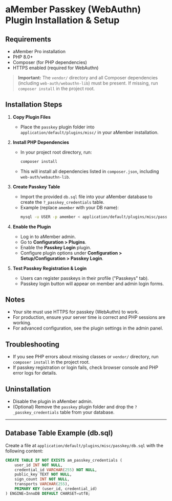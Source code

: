 
# aMember Passkey (WebAuthn) Plugin Installation & Setup

## Requirements
- aMember Pro installation
- PHP 8.0+
- Composer (for PHP dependencies)
- HTTPS enabled (required for WebAuthn)

> **Important:**
> The `vendor/` directory and all Composer dependencies (including `web-auth/webauthn-lib`) must be present. If missing, run `composer install` in the project root.

## Installation Steps

1. **Copy Plugin Files**
   - Place the `passkey` plugin folder into `application/default/plugins/misc/` in your aMember installation.

2. **Install PHP Dependencies**
   - In your project root directory, run:
     ```bash
     composer install
     ```
   - This will install all dependencies listed in `composer.json`, including `web-auth/webauthn-lib`.

3. **Create Passkey Table**
   - Import the provided `db.sql` file into your aMember database to create the `?_passkey_credentials` table.
   - Example (replace `amember` with your DB name):
     ```bash
     mysql -u USER -p amember < application/default/plugins/misc/passkey/db.sql
     ```

4. **Enable the Plugin**
   - Log in to aMember admin.
   - Go to **Configuration > Plugins**.
   - Enable the **Passkey Login** plugin.
   - Configure plugin options under **Configuration > Setup/Configuration > Passkey Login**.

5. **Test Passkey Registration & Login**
   - Users can register passkeys in their profile ("Passkeys" tab).
   - Passkey login button will appear on member and admin login forms.

## Notes
- Your site must use HTTPS for passkey (WebAuthn) to work.
- For production, ensure your server time is correct and PHP sessions are working.
- For advanced configuration, see the plugin settings in the admin panel.

## Troubleshooting
- If you see PHP errors about missing classes or `vendor/` directory, run `composer install` in the project root.
- If passkey registration or login fails, check browser console and PHP error logs for details.

## Uninstallation
- Disable the plugin in aMember admin.
- (Optional) Remove the `passkey` plugin folder and drop the `?_passkey_credentials` table from your database.

---

## Database Table Example (db.sql)

Create a file at `application/default/plugins/misc/passkey/db.sql` with the following content:

```sql
CREATE TABLE IF NOT EXISTS am_passkey_credentials (
    user_id INT NOT NULL,
    credential_id VARCHAR(255) NOT NULL,
    public_key TEXT NOT NULL,
    sign_count INT NOT NULL,
    transports VARCHAR(255),
    PRIMARY KEY (user_id, credential_id)
) ENGINE=InnoDB DEFAULT CHARSET=utf8;
```
